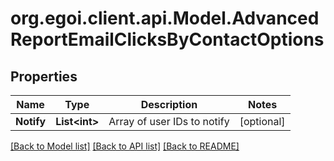 
# org.egoi.client.api.Model.AdvancedReportEmailClicksByContactOptions

## Properties

Name | Type | Description | Notes
------------ | ------------- | ------------- | -------------
**Notify** | **List&lt;int&gt;** | Array of user IDs to notify | [optional] 

[[Back to Model list]](../README.md#documentation-for-models)
[[Back to API list]](../README.md#documentation-for-api-endpoints)
[[Back to README]](../README.md)

